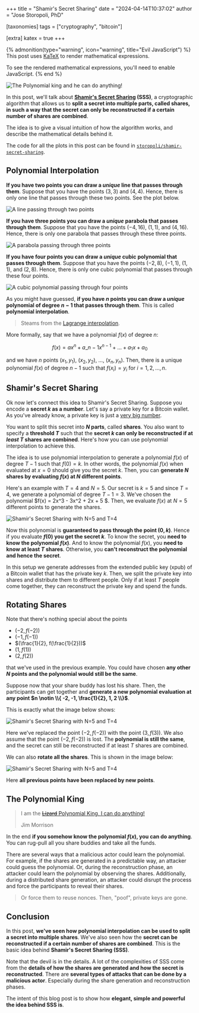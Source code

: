 +++
title = "Shamir's Secret Sharing"
date = "2024-04-14T10:37:02"
author = "Jose Storopoli, PhD"

[taxonomies]
tags = ["cryptography", "bitcoin"]

[extra]
katex = true
+++

{% admonition(type="warning", icon="warning", title="Evil JavaScript") %}
This post uses [KaTeX](https://katex.org/) to render mathematical expressions.

To see the rendered mathematical expressions, you'll need to enable JavaScript.
{% end %}

![The Polynomial king and he can do anything!](polynomial_king.webp)

In this post, we'll talk about
**[Shamir's Secret Sharing](https://en.wikipedia.org/wiki/Shamir%27s_Secret_Sharing)
(SSS)**, a cryptographic algorithm that allows us to **split a secret into multiple parts,
called shares, in such a way that the secret can only be reconstructed
if a certain number of shares are combined**.

The idea is to give a visual intuition of how the algorithm works,
and describe the mathematical details behind it.

The code for all the plots in this post can be found in
[`storopoli/shamir-secret-sharing`](https://github.com/storopoli/shamir-secret-sharing).

## Polynomial Interpolation

**If you have two points you can draw a _unique_ line that passes through them**.
Suppose that you have the points $(3,3)$ and $(4,4)$.
Hence, there is only one line that passes through these two points.
See the plot below.

![A line passing through two points](line.svg)

**If you have three points you can draw a _unique_ parabola that passes through them**.
Suppose that you have the points $(-4,16)$, $(1,1)$, and $(4,16)$.
Hence, there is only one parabola that passes through these three points.

![A parabola passing through three points](quadratic.svg)

**If you have four points you can draw a _unique_ cubic polynomial that passes through them**.
Suppose that you have the points $(-2,8)$, $(-1,1)$, $(1,1)$, and $(2,8)$.
Hence, there is only one cubic polynomial that passes through these four points.

![A cubic polynomial passing through four points](cubic.svg)

As you might have guessed, **if you have $n$ points you can draw a _unique_ polynomial of degree $n-1$ that passes through them**.
This is called **polynomial interpolation**.

> [](<$block.attrs('info')>)
> Steams from the [Lagrange interpolation](https://en.wikipedia.org/wiki/Lagrange_polynomial).

More formally, say that we have a polynomial $f(x)$ of degree $n$:

$$ f(x) = ax^n + a\_{n-1} x^{n-1} + \ldots + a_1 x + a_0 $$

and we have $n$ points $(x_1, y_1)$, $(x_2, y_2)$, $\ldots$, $(x_n, y_n)$.
Then, there is a unique polynomial $f(x)$ of degree $n-1$ such that $f(x_i) = y_i$ for $i = 1, 2, \ldots, n$.

## Shamir's Secret Sharing

Ok now let's connect this idea to Shamir's Secret Sharing.
Suppose you encode a **secret $k$ as a number**.
Let's say a private key for a Bitcoin wallet.
As you've already know, a private key is just a [very big number](<$link.page('blog/2024-02-05-crypto-basics')>).

You want to split this secret into **$N$ parts**, called **shares**.
You also want to specify a **threshold $T$** such that the **secret $k$ can only be reconstructed if at _least_ $T$ shares are combined**.
Here's how you can use polynomial interpolation to achieve this.

The idea is to use polynomial interpolation to generate a polynomial $f(x)$ of degree $T-1$ such that $f(0) = k$.
In other words, the polynomial $f(x)$ when evaluated at $x = 0$ should give you the secret $k$.
Then, you can **generate $N$ shares by evaluating $f(x)$ at $N$ different points**.

Here's an example with $T = 4$ and $N = 5$.
Our secret is $k = 5$ and since $T = 4$, we generate a polynomial of degree $T-1 = 3$.
We've chosen the polynomial $f(x) = 2x^3 - 3x^2 + 2x + 5 $.
Then, we evaluate $f(x)$ at $N = 5$ different points to generate the shares.

![Shamir's Secret Sharing with $N=5$ and $T=4$](shamir.svg)

Now this polynomial is **guaranteed to pass through the point $(0, k)$**.
Hence if you evaluate **$f(0)$ you get the secret $k$**.
To know the secret, you **need to know the polynomial $f(x)$**.
And to know the polynomial $f(x)$, you **need to know at least $T$ shares**.
Otherwise, you **can't reconstruct the polynomial and hence the secret**.

In this setup we generate addresses from the extended public key (xpub) of a Bitcoin wallet that has the private key $k$.
Then, we split the private key into shares and distribute them to different people.
Only if at least $T$ people come together, they can reconstruct the private key and spend the funds.

## Rotating Shares

Note that there's nothing special about the points

- $(-2, f(-2))$
- $(-1, f(-1))$
- $(\frac{1}{2}, f(\frac{1}{2}))$
- $(1, f(1))$
- $(2, f(2))$

that we've used in the previous example.
You could have chosen **any other $N$ points and the polynomial would still be the same**.

Suppose now that your share buddy has lost his share.
Then, the participants can get together and **generate a new polynomial evaluation at any point $n \notin \\{ -2, -1, \frac{1}{2}, 1, 2 \\}$**.

This is exactly what the image below shows:

![Shamir's Secret Sharing with $N=5$ and $T=4$](shamir_alternate_single.svg)

Here we've replaced the point $(-2, f(-2))$ with the point $(3, f(3))$.
We also assume that the point $(-2, f(-2))$ is lost.
The **polynomial is still the same**, and the secret can still be reconstructed if at least $T$ shares are combined.

We can also **rotate all the shares**.
This is shown in the image below:

![Shamir's Secret Sharing with $N=5$ and $T=4$](shamir_alternate_multiple.svg)

Here **all previous points have been replaced by new points**.

## The Polynomial King

> I am the [~~Lizard~~ Polynomial King, I can do anything!](https://youtu.be/ashTaoGrR2o?t=642)
>
> Jim Morrison

In the end **if you somehow know the polynomial $f(x)$, you can do anything**.
You can rug-pull all you share buddies and take all the funds.

There are several ways that a malicious actor could learn the polynomial.
For example, if the shares are generated in a predictable way, an attacker could guess the polynomial.
Or, during the reconstruction phase, an attacker could learn the polynomial by observing the shares.
Additionally, during a distributed share generation, an attacker could disrupt the process and force the participants to reveal their shares.

> [](<$block.attrs('info')>)
> Or force them to reuse nonces. Then, "poof", private keys are gone.

## Conclusion

In this post, **we've seen how polynomial interpolation can be used to split a secret into multiple shares**.
We've also seen how the **secret can be reconstructed if a certain number of shares are combined**.
This is the basic idea behind **Shamir's Secret Sharing (SSS)**.

Note that the devil is in the details.
A lot of the complexities of SSS come from the **details of how the shares are generated and how the secret is reconstructed**.
There are **several types of attacks that can be done by a malicious actor**.
Especially during the share generation and reconstruction phases.

The intent of this blog post is to show how **elegant, simple and powerful the idea behind SSS is**.
